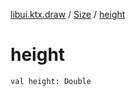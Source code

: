 [libui.ktx.draw](../index.md) / [Size](index.md) / [height](./height.md)

# height

`val height: Double`